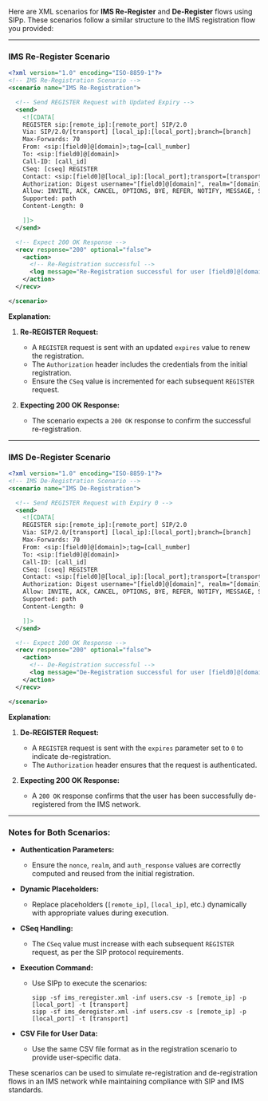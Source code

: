 Here are XML scenarios for **IMS Re-Register** and **De-Register** flows using SIPp. These scenarios follow a similar structure to the IMS registration flow you provided:

---

### IMS Re-Register Scenario

```xml
<?xml version="1.0" encoding="ISO-8859-1"?>
<!-- IMS Re-Registration Scenario -->
<scenario name="IMS Re-Registration">

  <!-- Send REGISTER Request with Updated Expiry -->
  <send>
    <![CDATA[
    REGISTER sip:[remote_ip]:[remote_port] SIP/2.0
    Via: SIP/2.0/[transport] [local_ip]:[local_port];branch=[branch]
    Max-Forwards: 70
    From: <sip:[field0]@[domain]>;tag=[call_number]
    To: <sip:[field0]@[domain]>
    Call-ID: [call_id]
    CSeq: [cseq] REGISTER
    Contact: <sip:[field0]@[local_ip]:[local_port];transport=[transport]>;expires=3600
    Authorization: Digest username="[field0]@[domain]", realm="[domain]", nonce="[nonce]", uri="sip:[domain]", response="[auth_response]"
    Allow: INVITE, ACK, CANCEL, OPTIONS, BYE, REFER, NOTIFY, MESSAGE, SUBSCRIBE, INFO
    Supported: path
    Content-Length: 0

    ]]>
  </send>

  <!-- Expect 200 OK Response -->
  <recv response="200" optional="false">
    <action>
      <!-- Re-Registration successful -->
      <log message="Re-Registration successful for user [field0]@[domain]"/>
    </action>
  </recv>

</scenario>
```

**Explanation:**

1. **Re-REGISTER Request:**
    
    - A `REGISTER` request is sent with an updated `expires` value to renew the registration.
    - The `Authorization` header includes the credentials from the initial registration.
    - Ensure the `CSeq` value is incremented for each subsequent `REGISTER` request.
2. **Expecting 200 OK Response:**
    
    - The scenario expects a `200 OK` response to confirm the successful re-registration.

---

### IMS De-Register Scenario

```xml
<?xml version="1.0" encoding="ISO-8859-1"?>
<!-- IMS De-Registration Scenario -->
<scenario name="IMS De-Registration">

  <!-- Send REGISTER Request with Expiry 0 -->
  <send>
    <![CDATA[
    REGISTER sip:[remote_ip]:[remote_port] SIP/2.0
    Via: SIP/2.0/[transport] [local_ip]:[local_port];branch=[branch]
    Max-Forwards: 70
    From: <sip:[field0]@[domain]>;tag=[call_number]
    To: <sip:[field0]@[domain]>
    Call-ID: [call_id]
    CSeq: [cseq] REGISTER
    Contact: <sip:[field0]@[local_ip]:[local_port];transport=[transport]>;expires=0
    Authorization: Digest username="[field0]@[domain]", realm="[domain]", nonce="[nonce]", uri="sip:[domain]", response="[auth_response]"
    Allow: INVITE, ACK, CANCEL, OPTIONS, BYE, REFER, NOTIFY, MESSAGE, SUBSCRIBE, INFO
    Supported: path
    Content-Length: 0

    ]]>
  </send>

  <!-- Expect 200 OK Response -->
  <recv response="200" optional="false">
    <action>
      <!-- De-Registration successful -->
      <log message="De-Registration successful for user [field0]@[domain]"/>
    </action>
  </recv>

</scenario>
```

**Explanation:**

1. **De-REGISTER Request:**
    
    - A `REGISTER` request is sent with the `expires` parameter set to `0` to indicate de-registration.
    - The `Authorization` header ensures that the request is authenticated.
2. **Expecting 200 OK Response:**
    
    - A `200 OK` response confirms that the user has been successfully de-registered from the IMS network.

---

### Notes for Both Scenarios:

- **Authentication Parameters:**
    
    - Ensure the `nonce`, `realm`, and `auth_response` values are correctly computed and reused from the initial registration.
- **Dynamic Placeholders:**
    
    - Replace placeholders (`[remote_ip]`, `[local_ip]`, etc.) dynamically with appropriate values during execution.
- **CSeq Handling:**
    
    - The `CSeq` value must increase with each subsequent `REGISTER` request, as per the SIP protocol requirements.
- **Execution Command:**
    
    - Use SIPp to execute the scenarios:
        
        ```
        sipp -sf ims_reregister.xml -inf users.csv -s [remote_ip] -p [local_port] -t [transport]
        sipp -sf ims_deregister.xml -inf users.csv -s [remote_ip] -p [local_port] -t [transport]
        ```
        
- **CSV File for User Data:**
    
    - Use the same CSV file format as in the registration scenario to provide user-specific data.

These scenarios can be used to simulate re-registration and de-registration flows in an IMS network while maintaining compliance with SIP and IMS standards.